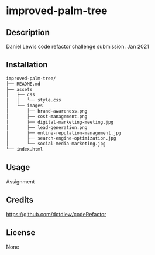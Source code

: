 # improved-palm-tree

## Description 

Daniel Lewis code refactor challenge submission. Jan 2021

## Installation

```md
improved-palm-tree/
├── README.md
├── assets
│   ├── css
│   │   └── style.css
│   └── images
│       ├── brand-awareness.png
│       ├── cost-management.png
│       ├── digital-marketing-meeting.jpg
│       ├── lead-generation.png
│       ├── online-reputation-management.jpg
│       ├── search-engine-optimization.jpg
│       └── social-media-marketing.jpg
└── index.html
```

## Usage 
Assignment

## Credits

https://github.com/dotdlew/codeRefactor

## License

None
